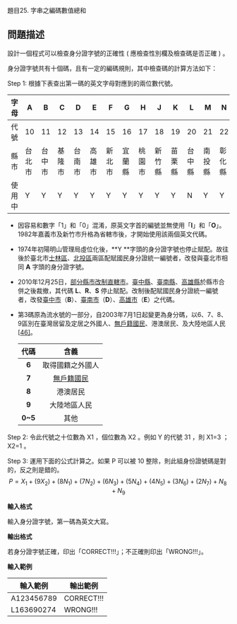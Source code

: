 題目25. 字串之編碼數值總和

## 問題描述

設計一個程式可以檢查身分證字號的正確性 ( 應檢查性別欄及檢查碼是否正確 ) 。

身分證字號共有十個碼，且有一定的編碼規則，其中檢查碼的計算方法如下：

Step 1: 根據下表查出第一碼的英文字母對應到的兩位數代號。

| 字母   | A      | B      | C      | D      | E      | F      | G      | H      | J      | K      | L      | M      | N      | P      | Q      | R      | S      | T      | U      | V      | X      | Y      | W      | Z      | I      | O      |
| ------ | ------ | ------ | ------ | ------ | ------ | ------ | ------ | ------ | ------ | ------ | ------ | ------ | ------ | ------ | ------ | ------ | ------ | ------ | ------ | ------ | ------ | ------ | ------ | ------ | ------ | ------ |
| 代號   | 10     | 11     | 12     | 13     | 14     | 15     | 16     | 17     | 18     | 19     | 20     | 21     | 22     | 23     | 24     | 25     | 26     | 27     | 28     | 29     | 30     | 31     | 32     | 33     | 34     | 35     |
| 縣市   | 台北市 | 台中市 | 基隆市 | 台南市 | 高雄市 | 新北市 | 宜蘭縣 | 桃園市 | 新竹縣 | 苗栗縣 | 台中縣 | 南投縣 | 彰化縣 | 雲林縣 | 嘉義縣 | 台南縣 | 高雄縣 | 屏東縣 | 花蓮縣 | 台東縣 | 澎湖縣 | 陽明山 | 金門縣 | 連江縣 | 嘉義市 | 新竹市 |
| 使用中 | Y      | Y      | Y      | Y      | Y      | Y      | Y      | Y      | Y      | Y      | N      | Y      | Y      | Y      | Y      | N      | N      | Y      | Y      | Y      | Y      | N      | Y      | Y      | Y      | Y      |

- 因容易和數字「1」和「0」混淆，原英文字首的編號並無使用「**I**」和「**O**」。1982年嘉義市及新竹市升格為省轄市後，才開始使用該兩個英文代碼。

- 1974年初陽明山管理局虛位化後，**Y **字頭的身分證字號也停止賦配。故往後於臺北市[士林區](https://zh.wikipedia.org/wiki/士林區)、[北投區](https://zh.wikipedia.org/wiki/北投區)兩區配賦國民身分證統一編號者，改發與臺北市相同 **A** 字頭的身分證字號。

- 2010年12月25日，[部分縣市改制直轄市](https://zh.wikipedia.org/wiki/2010年中華民國縣市改制直轄市)。[臺中縣](https://zh.wikipedia.org/wiki/臺中縣)、[臺南縣](https://zh.wikipedia.org/wiki/臺南縣)、[高雄縣](https://zh.wikipedia.org/wiki/高雄縣)於縣市合併之後裁撤，其代碼 **L**、**R**、**S** 停止賦配。改制後配賦國民身分證統一編號者，改發[臺中市](https://zh.wikipedia.org/wiki/臺中市)（**B**）、[臺南市](https://zh.wikipedia.org/wiki/臺南市)（**D**）、[高雄市](https://zh.wikipedia.org/wiki/高雄市)（**E**）之代碼。

- 第3碼原為流水號的一部分，自2003年7月1日起變更為身分碼，以6、7、8、9區別在臺灣居留及定居之外國人、[無戶籍國民](https://zh.wikipedia.org/wiki/無戶籍國民)、港澳居民、及大陸地區人民[[46\]](https://zh.wikipedia.org/wiki/中華民國國民身分證#cite_note-46)。

  |  代碼   |                          含義                          |
  | :-----: | :----------------------------------------------------: |
  |  **6**  |                    取得國籍之外國人                    |
  |  **7**  | [無戶籍國民](https://zh.wikipedia.org/wiki/無戶籍國民) |
  |  **8**  |                        港澳居民                        |
  |  **9**  |                      大陸地區人民                      |
  | **0~5** |                          其他                          |

Step 2: 令此代號之十位數為 X1 ，個位數為 X2 。例如 Y 的代號 31 ，則 X1=3 ； X2=1 。

Step 3: 運用下面的公式計算之。如果 P 可以被 10 整除，則此組身份證號碼是對的，反之則是錯的。
$$
P=X_1+(9X_2)+(8N_1)+(7N_2)+(6N_3)+(5N_4)+(4N_5)+(3N_6)+(2N_7)+N_8+N_9
$$


**輸入格式**

輸入身分證字號，第一碼為英文大寫。



**輸出格式**

若身分證字號正確，印出「CORRECT!!!」；不正確則印出「WRONG!!!」。



**輸入範例**

| **輸入範例** | **輸出範例** |
| ------------ | ------------ |
| A123456789   | CORRECT!!!   |
| L163690274   | WRONG!!!     |
